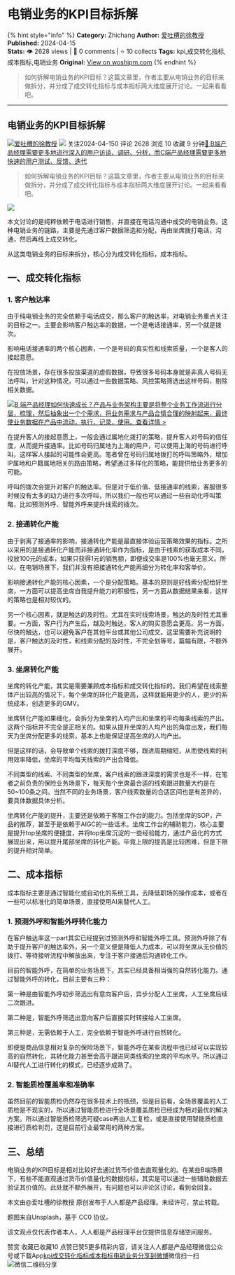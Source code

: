 # 电销业务的KPI目标拆解
{% hint style="info" %}
**Category:** Zhichang
**Author:** [爱吐槽的徐教授](https://www.woshipm.com/u/372139)
**Published:** 2024-04-15  
**Stats:** 👁️ 2628 views | 💬 0 comments | ⭐ 10 collects
**Tags:** kpi,成交转化指标,成本指标,电销业务
**Original:** [View on woshipm.com](https://www.woshipm.com/zhichang/6026779.html)
{% endhint %}
> 如何拆解电销业务的KPI目标？这篇文章里，作者主要从电销业务的目标来做拆分，并分成了成交转化指标与成本指标两大维度展开讨论。一起来看看吧。

---

## 电销业务的KPI目标拆解

[![](https://image.woshipm.com/wp-files/2022/08/P5km0tbTp65mJHSO56Mo.jpg!/both/72x72)](https://www.woshipm.com/u/372139)[爱吐槽的徐教授](https://www.woshipm.com/u/372139) ![](https://static.woshipm.com/tag/1101_1@2x.png) 关注2024-04-150 评论 2628 浏览 10 收藏 9 分钟[🔗 B端产品经理需要更多地进行深入的用户访谈、调研、分析，而C端产品经理需要更多地快速的用户测试、反馈、迭代](https://ke.qidianla.com/courses/bcpm)

> 如何拆解电销业务的KPI目标？这篇文章里，作者主要从电销业务的目标来做拆分，并分成了成交转化指标与成本指标两大维度展开讨论。一起来看看吧。

![](https://image.woshipm.com/2023/04/14/712461c0-da8d-11ed-b334-00163e0b5ff3.jpg)

本文讨论的是纯粹依赖于电话进行销售，并直接在电话沟通中成交的电销业务。这种电销业务的链路，主要是先通过客户数据筛选和分配，再由坐席拨打电话，沟通，然后再线上成交转化。

从这类电销业务的目标来拆分，核心分为成交转化指标，成本指标。

## 一、成交转化指标

### 1\. 客户触达率

由于纯电销业务的完全依赖于电话成交，那么客户的触达率，对电销业务重点关注的目标之一。主要会影响客户触达率的数据，一个是电话接通率，另一个就是拨次。

影响电话接通率的两个核心因素，一个是号码的真实性和线索质量，一个是客人的接起意愿。

在投放场景，存在很多投放渠道的虚假数据，导致很多号码本身就是非真人号码无法呼叫，针对这种情况，可以通过一些数据策略、风控策略筛选出这样号码，剔除相关数据。

[![](https://image.woshipm.com/2023/08/02/a53a469e-30e3-11ee-88e7-00163e0b5ff3.png)B 端产品经理如何快速成长？产品与业务架构主要是将整个业务工作流进行分层，梳理，然后抽象出一个个需求，将业务需求与产品合情合理的映射起来，最终使业务数据在产品中流动，执行，记录，使用。查看详情 >](https://ke.qidianla.com/courses/bcpm)

在提升客人的接起意愿上，一般会通过属地化拨打的策略，提升客人对号码的信任度，从而提升接通率。比如号码归属地为上海的用户，可以使用上海的号码进行呼叫，这样客人接起的可能性会更高。笔者曾在号码归属地拨打的呼叫策略外，增加IP属地和户籍属地相关的路由策略，希望通过多样化的策略，能提供给业务更多的可能。

呼叫的拨次会提升对客户的触达率。但是对于低价值、低接通率的线索，客服很多时候没有太多的动力进行多次呼叫，所以我们一般也可以通过一些自动化呼叫策略，比如预测外呼、智能外呼来提升线索的拨次。

### 2\. 接通转化产能

由于剥离了接通率的影响，接通转化产能是最直接体验运营策略效果的指标。之所以采用的是接通转化产能而非接通转化率作为指标，是由于线索的获取成本不同，投放100元的成本，如果只获得1元的销售额，即便成交率是100%也毫无意义。所以，在电销场景下，我们并没有把接通转化产能再细分为转化率和客单价。

影响接通转化产能的核心因素，一个是分配策略。基本的原则是好线索分配给好坐席，一方面可以提高坐席自我提升能力的积极性，另一方面从数据结果来看，这样的策略也是相对较优的。

另一个核心因素，就是触达的及时性。尤其在实时线索场景，触达的及时性尤其重要。一方面，客户行为产生后，越及时触达，客人的购买意愿会更高。另一方面，尽快的触达，也可以避免客户在其他平台或其他公司成交。这里需要补充说明的是，客户触达的及时性，和线索分配的及时性，不完全划等号，篇幅有限，不额外展开。

### 3\. 坐席转化产能

坐席的转化产能，其实是需要兼顾成本指标和成交转化指标的。我们希望在线索整体产出较高的情况下，每个坐席的转化产能更高，这样就能用更少的人，更少的系统成本，创造更多的GMV。

坐席转化产能如果细化，会拆分为坐席的人均产出和坐席的平均每条线索的产出。这两个指标并不完全是正相关的。如果从提升坐席的人均产出的角度出发，我们每天为坐席分配更多的线索，基本上也能保证提高坐席的人均产出。

但是这样的话，会导致单个线索的拨打深度不够，跟进周期缩短，从而使线索的利用效率降低，坐席的平均每天线索的产出会降低。

不同类型的线索、不同类型的坐席，客户线索的跟进深度的需求也是不一样，在笔者之前负责的保险业务场景下，每天每个坐席最合适的线索跟进数量大约是在50~100条之间。当然不同的业务场景，客户线索数量的合适区间也是有差异的，要具体数据具体分析。

坐席转化产能的提升，主要还是依赖于客服工作台的能力。包括坐席的SOP，产品的推荐，甚至于是依赖于AIGC的一些话术。坐席工作台的辅助能力，核心主要是提升top坐席的便捷度，并将top坐席沉淀的一些经验能力，通过产品化的方式展现出来，用以提升尾部坐席的转化产能。毕竟上限的提高是比较困难，但是下限的提升相对简单。

## 二、成本指标

成本指标主要是通过智能化或自动化的系统工具，去降低职场的操作成本，或者在一些可以标准化的简单场景，直接使用AI来替代人工。

### 1\. 预测外呼和智能外呼转化能力

在客户触达率这一part其实已经提到过预测外呼和智能外呼工具。预测外呼除了有助于提升客户的触达率外，另一个意义便是降低人力成本，可以将坐席从无价值的拨打、等待接听流程中解放出来，专注于客户接通后沟通转化工作。

目前的智能外呼，在简单的业务场景下，其实已经具备相当强的自然转化能力。通过智能外呼的转化，目前主要有三种：

第一种是由智能外呼初步筛选出有意向客户后，异步分配人工坐席，人工坐席后续二次跟进。

第二种是，智能外呼筛选出意向客户后直接实时转接给人工坐席。

第三种是，无需依赖于人工，完全依赖于智能外呼进行自然转化。

即便是商品信息相对复杂的保险场景下，智能外呼在某些流程中也已经可以实现较高的自然转化，其转化能力甚至会高于跟进同类线索的坐席的平均水平。所以通过AI替代人工进行转化的模式，已经逐步成熟了。

### 2\. 智能质检覆盖率和准确率

虽然目前的智能质检仍然存在很多技术上的瓶颈，但是目前看，全场景覆盖的人工质检是不现实的，所以通过智能质检进行全场景覆盖质检已经成为相对最优的解决方案。所以通过智能质检筛选可疑case再由人工复检，或是直接使用智能质检直接进行质检判罚，这是目前行业最常用的两种方案。

## 三、总结

电销业务的KPI目标是相对比较好去通过货币价值去直观量化的。在某些B端场景下，有些不能直观通过货币价值量化的数据指标，其实是可以通过一些辅助数据去验证其价值的。此处就不额外展开，有问题也可以评论区讨论，看到会回复。

本文由@爱吐槽的徐教授 原创发布于人人都是产品经理。未经许可，禁止转载。

题图来自Unsplash，基于 CC0 协议。

该文观点仅代表作者本人，人人都是产品经理平台仅提供信息存储空间服务。

赞赏 收藏已收藏10 点赞已赞5更多精彩内容，请关注人人都是产品经理微信公众号或下载App[kpi](https://www.woshipm.com/tag/kpi)[成交转化指标](https://www.woshipm.com/tag/%e6%88%90%e4%ba%a4%e8%bd%ac%e5%8c%96%e6%8c%87%e6%a0%87)[成本指标](https://www.woshipm.com/tag/%e6%88%90%e6%9c%ac%e6%8c%87%e6%a0%87)[电销业务](https://www.woshipm.com/tag/%e7%94%b5%e9%94%80%e4%b8%9a%e5%8a%a1)[分享到微博](https://service.weibo.com/share/share.php?appkey=2775287854&title=电销业务的KPI目标拆解&url=https://www.woshipm.com/zhichang/6026779.html&pic=https://image.woshipm.com/2023/04/14/712461c0-da8d-11ed-b334-00163e0b5ff3.jpg)微信扫一扫![微信二维码](https://api.pwmqr.com/qrcode/create/?url=https://www.woshipm.com/zhichang/6026779.html)分享